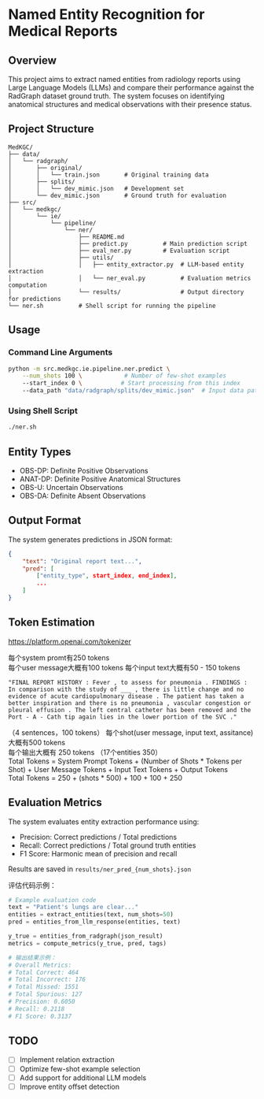 # Named Entity Recognition for Medical Reports

## Overview
This project aims to extract named entities from radiology reports using Large Language Models (LLMs) and compare their performance against the RadGraph dataset ground truth. The system focuses on identifying anatomical structures and medical observations with their presence status.

## Project Structure
```
MedKGC/
├── data/
│   └── radgraph/
│       ├── original/
│       │   └── train.json       # Original training data
│       ├── splits/
│       │   └── dev_mimic.json   # Development set
│       └── dev_mimic.json       # Ground truth for evaluation
├── src/
│   └── medkgc/
│       └── ie/
│           └── pipeline/
│               └── ner/
│                   ├── README.md
│                   ├── predict.py          # Main prediction script
│                   ├── eval_ner.py         # Evaluation script
│                   ├── utils/
│                   │   ├── entity_extractor.py  # LLM-based entity extraction
│                   │   └── ner_eval.py          # Evaluation metrics computation
│                   └── results/                 # Output directory for predictions
└── ner.sh          # Shell script for running the pipeline
```

## Usage

### Command Line Arguments
```bash
python -m src.medkgc.ie.pipeline.ner.predict \
    --num_shots 100 \            # Number of few-shot examples
    --start_index 0 \           # Start processing from this index
    --data_path "data/radgraph/splits/dev_mimic.json"  # Input data path
```

### Using Shell Script
```bash
./ner.sh
```

## Entity Types
- OBS-DP: Definite Positive Observations
- ANAT-DP: Definite Positive Anatomical Structures
- OBS-U: Uncertain Observations
- OBS-DA: Definite Absent Observations

## Output Format
The system generates predictions in JSON format:
```json
{
    "text": "Original report text...",
    "pred": [
        ["entity_type", start_index, end_index],
        ...
    ]
}
```

## Token Estimation
https://platform.openai.com/tokenizer  

每个system promt有250 tokens  
每个user message大概有100 tokens
每个input text大概有50 - 150 tokens
```
"FINAL REPORT HISTORY : Fever , to assess for pneumonia . FINDINGS : In comparison with the study of ___ , there is little change and no evidence of acute cardiopulmonary disease . The patient has taken a better inspiration and there is no pneumonia , vascular congestion or pleural effusion . The left central catheter has been removed and the Port - A - Cath tip again lies in the lower portion of the SVC ."
```
（4 sentences，100 tokens）
每个shot(user message, input text, assitance)大概有500 tokens  
每个输出大概有 250 tokens （17个entities 350）  
Total Tokens = System Prompt Tokens + (Number of Shots * Tokens per Shot) + User Message Tokens + Input Text Tokens + Output Tokens  
Total Tokens = 250 + (shots * 500) + 100 + 100 + 250

## Evaluation Metrics
The system evaluates entity extraction performance using:
- Precision: Correct predictions / Total predictions
- Recall: Correct predictions / Total ground truth entities
- F1 Score: Harmonic mean of precision and recall

Results are saved in `results/ner_pred_{num_shots}.json`

评估代码示例：
```python
# Example evaluation code
text = "Patient's lungs are clear..."
entities = extract_entities(text, num_shots=50)
pred = entities_from_llm_response(entities, text)

y_true = entities_from_radgraph(json_result)
metrics = compute_metrics(y_true, pred, tags)

# 输出结果示例：
# Overall Metrics:
# Total Correct: 464
# Total Incorrect: 176
# Total Missed: 1551
# Total Spurious: 127
# Precision: 0.6050
# Recall: 0.2118
# F1 Score: 0.3137
```


## TODO
- [ ] Implement relation extraction
- [ ] Optimize few-shot example selection
- [ ] Add support for additional LLM models
- [ ] Improve entity offset detection
